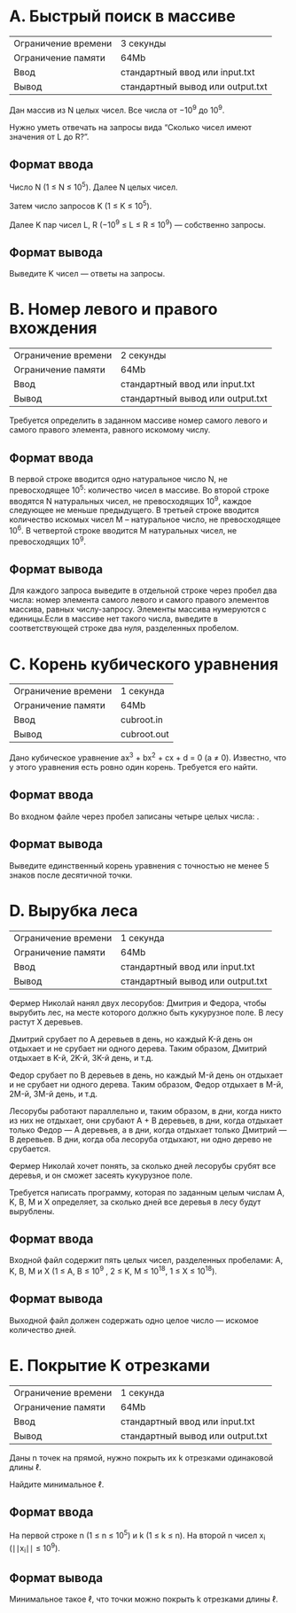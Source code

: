 # A. Быстрый поиск в массиве
|  |  |
|--|--|
|Ограничение времени|3 секунды|
|Ограничение памяти|64Mb|
|Ввод|стандартный ввод или input.txt|
|Вывод|стандартный вывод или output.txt|

Дан массив из N целых чисел. Все числа от −10<sup>9</sup> до 10<sup>9</sup>.

Нужно уметь отвечать на запросы вида “Cколько чисел имеют значения от L до R?”.

## Формат ввода
Число N (1 ≤ N ≤ 10<sup>5</sup>). Далее N целых чисел.

Затем число запросов K (1 ≤ K ≤ 10<sup>5</sup>).

Далее K пар чисел L, R (−10<sup>9</sup> ≤ L ≤ R ≤ 10<sup>9</sup>) — собственно запросы.

## Формат вывода
Выведите K чисел — ответы на запросы. 


# B. Номер левого и правого вхождения
|  |  |
|--|--|
|Ограничение времени|2 секунды|
|Ограничение памяти|64Mb|
|Ввод|стандартный ввод или input.txt|
|Вывод|стандартный вывод или output.txt|

Требуется определить в заданном массиве номер самого левого и самого правого элемента, равного искомому числу.

## Формат ввода
В первой строке вводится одно натуральное число N, не превосходящее 10<sup>5</sup>: количество чисел в массиве. Во второй строке вводятся N натуральных чисел, не превосходящих 10<sup>9</sup>, каждое следующее не меньше предыдущего. В третьей строке вводится количество искомых чисел M – натуральное число, не превосходящее 10<sup>6</sup>. В четвертой строке вводится M натуральных чисел, не превосходящих 10<sup>9</sup>.

## Формат вывода
Для каждого запроса выведите в отдельной строке через пробел два числа: номер элемента самого левого и самого правого элементов массива, равных числу-запросу. Элементы массива нумеруются с единицы.Если в массиве нет такого числа, выведите в соответствующей строке два нуля, разделенных пробелом. 


# C. Корень кубического уравнения
|  |  |
|--|--|
|Ограничение времени|1 секунда|
|Ограничение памяти|64Mb|
|Ввод|cubroot.in|
|Вывод|cubroot.out|

Дано кубическое уравнение ax<sup>3</sup> + bx<sup>2</sup> + cx + d = 0 (a ≠ 0). Известно, что у этого уравнения есть ровно один корень. Требуется его найти.

## Формат ввода
Во входном файле через пробел записаны четыре целых числа: .
## Формат вывода
Выведите единственный корень уравнения с точностью не менее 5 знаков после десятичной точки.


# D. Вырубка леса
|  |  |
|--|--|
|Ограничение времени|1 секунда|
|Ограничение памяти|64Mb|
|Ввод|стандартный ввод или input.txt|
|Вывод|стандартный вывод или output.txt|

Фермер Николай нанял двух лесорубов: Дмитрия и Федора, чтобы вырубить лес, на месте которого должно быть кукурузное поле. В лесу растут X деревьев.

Дмитрий срубает по A деревьев в день, но каждый K-й день он отдыхает и не срубает ни одного дерева. Таким образом, Дмитрий отдыхает в K-й, 2K-й, 3K-й день, и т.д.

Федор срубает по B деревьев в день, но каждый M-й день он отдыхает и не срубает ни одного дерева. Таким образом, Федор отдыхает в M-й, 2M-й, 3M-й день, и т.д.

Лесорубы работают параллельно и, таким образом, в дни, когда никто из них не отдыхает, они срубают A + B деревьев, в дни, когда отдыхает только Федор — A деревьев, а в дни, когда отдыхает только Дмитрий — B деревьев. В дни, когда оба лесоруба отдыхают, ни одно дерево не срубается.

Фермер Николай хочет понять, за сколько дней лесорубы срубят все деревья, и он сможет засеять кукурузное поле.

Требуется написать программу, которая по заданным целым числам A, K, B, M и X определяет, за сколько дней все деревья в лесу будут вырублены.

## Формат ввода
Входной файл содержит пять целых чисел, разделенных пробелами: A, K, B, M и X (1 ≤ A, B ≤ 10<sup>9</sup> , 2 ≤ K, M ≤ 10<sup>18</sup>, 1 ≤ X ≤ 10<sup>18</sup>).

## Формат вывода
Выходной файл должен содержать одно целое число — искомое количество дней. 


# E. Покрытие K отрезками
|  |  |
|--|--|
|Ограничение времени|1 секунда|
|Ограничение памяти|64Mb|
|Ввод|стандартный ввод или input.txt|
|Вывод|стандартный вывод или output.txt|

Даны n точек на прямой, нужно покрыть их k отрезками одинаковой длины ℓ.

Найдите минимальное ℓ.
## Формат ввода
На первой строке n (1 ≤ n ≤ 10<sup>5</sup>) и k (1 ≤ k ≤ n). На второй n чисел x<sub>i</sub> (∣∣x<sub>i</sub>∣∣ ≤ 10<sup>9</sup>).
## Формат вывода
Минимальное такое ℓ, что точки можно покрыть k отрезками длины ℓ. 